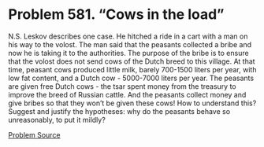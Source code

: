 # Problem 581. “Cows in the load”

N.S. Leskov describes one case. He hitched a ride in a cart with a man on his way to the volost. The man said that the peasants collected a bribe and now he is taking it to the authorities. The purpose of the bribe is to ensure that the volost does not send cows of the Dutch breed to this village. At that time, peasant cows produced little milk, barely 700-1500 liters per year, with low fat content, and a Dutch cow - 5000-7000 liters per year. The peasants are given free Dutch cows - the tsar spent money from the treasury to improve the breed of Russian cattle. And the peasants collect money and give bribes so that they won’t be given these cows! How to understand this? Suggest and justify the hypotheses: why do the peasants behave so unreasonably, to put it mildly?

[Problem Source](https://www.trizland.ru/tasks/1668/)